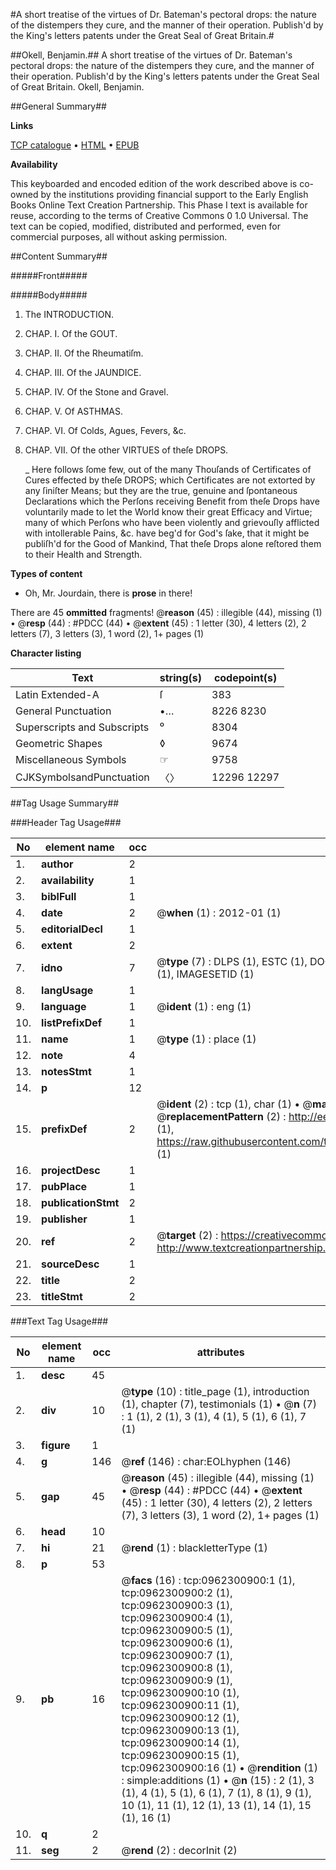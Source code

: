 #A short treatise of the virtues of Dr. Bateman's pectoral drops: the nature of the distempers they cure, and the manner of their operation. Publish'd by the King's letters patents under the Great Seal of Great Britain.#

##Okell, Benjamin.##
A short treatise of the virtues of Dr. Bateman's pectoral drops: the nature of the distempers they cure, and the manner of their operation. Publish'd by the King's letters patents under the Great Seal of Great Britain.
Okell, Benjamin.

##General Summary##

**Links**

[TCP catalogue](http://www.ota.ox.ac.uk/tcp/)  • 
[HTML](http://tei.it.ox.ac.uk/tcp/Texts-HTML/free/004/004844044.html)  • 
[EPUB](http://tei.it.ox.ac.uk/tcp/Texts-EPUB/free/004/004844044.epub)

**Availability**

This keyboarded and encoded edition of the
	       work described above is co-owned by the institutions
	       providing financial support to the Early English Books
	       Online Text Creation Partnership. This Phase I text is
	       available for reuse, according to the terms of Creative
	       Commons 0 1.0 Universal. The text can be copied,
	       modified, distributed and performed, even for
	       commercial purposes, all without asking permission.


##Content Summary##

#####Front#####

#####Body#####

1. The INTRODUCTION.

1. CHAP. I. Of the GOUT.

1. CHAP. II. Of the Rheumatiſm.

1. CHAP. III. Of the JAUNDICE.

1. CHAP. IV. Of the Stone and Gravel.

1. CHAP. V. Of ASTHMAS.

1. CHAP. VI. Of Colds, Agues, Fevers, &c.

1. CHAP. VII. Of the other VIRTUES of theſe DROPS.

    _ Here follows ſome few, out of the many Thouſands of Certificates of Cures effected by theſe DROPS; which Certificates are not extorted by any ſiniſter Means; but they are the true, genuine and ſpontaneous Declarations which the Perſons receiving Benefit from theſe Drops have voluntarily made to let the World know their great Efficacy and Virtue; many of which Perſons who have been violently and grievouſly afflicted with intollerable Pains, &c. have beg'd for God's ſake, that it might be publiſh'd for the Good of Mankind, That theſe Drops alone reſtored them to their Health and Strength.

**Types of content**

  * Oh, Mr. Jourdain, there is **prose** in there!

There are 45 **ommitted** fragments! 
 @__reason__ (45) : illegible (44), missing (1)  •  @__resp__ (44) : #PDCC (44)  •  @__extent__ (45) : 1 letter (30), 4 letters (2), 2 letters (7), 3 letters (3), 1 word (2), 1+ pages (1)

**Character listing**


|Text|string(s)|codepoint(s)|
|---|---|---|
|Latin Extended-A|ſ|383|
|General Punctuation|•…|8226 8230|
|Superscripts             and Subscripts|⁰|8304|
|Geometric Shapes|◊|9674|
|Miscellaneous Symbols|☞|9758|
|CJKSymbolsandPunctuation|〈〉|12296 12297|

##Tag Usage Summary##

###Header Tag Usage###

|No|element name|occ|attributes|
|---|---|---|---|
|1.|__author__|2||
|2.|__availability__|1||
|3.|__biblFull__|1||
|4.|__date__|2| @__when__ (1) : 2012-01 (1)|
|5.|__editorialDecl__|1||
|6.|__extent__|2||
|7.|__idno__|7| @__type__ (7) : DLPS (1), ESTC (1), DOCNO (1), TCP (1), GALEDOCNO (1), CONTENTSET (1), IMAGESETID (1)|
|8.|__langUsage__|1||
|9.|__language__|1| @__ident__ (1) : eng (1)|
|10.|__listPrefixDef__|1||
|11.|__name__|1| @__type__ (1) : place (1)|
|12.|__note__|4||
|13.|__notesStmt__|1||
|14.|__p__|12||
|15.|__prefixDef__|2| @__ident__ (2) : tcp (1), char (1)  •  @__matchPattern__ (2) : ([0-9\-]+):([0-9IVX]+) (1), (.+) (1)  •  @__replacementPattern__ (2) : http://eebo.chadwyck.com/downloadtiff?vid=$1&page=$2 (1), https://raw.githubusercontent.com/textcreationpartnership/Texts/master/tcpchars.xml#$1 (1)|
|16.|__projectDesc__|1||
|17.|__pubPlace__|1||
|18.|__publicationStmt__|2||
|19.|__publisher__|1||
|20.|__ref__|2| @__target__ (2) : https://creativecommons.org/publicdomain/zero/1.0/ (1), http://www.textcreationpartnership.org/docs/. (1)|
|21.|__sourceDesc__|1||
|22.|__title__|2||
|23.|__titleStmt__|2||


###Text Tag Usage###

|No|element name|occ|attributes|
|---|---|---|---|
|1.|__desc__|45||
|2.|__div__|10| @__type__ (10) : title_page (1), introduction (1), chapter (7), testimonials (1)  •  @__n__ (7) : 1 (1), 2 (1), 3 (1), 4 (1), 5 (1), 6 (1), 7 (1)|
|3.|__figure__|1||
|4.|__g__|146| @__ref__ (146) : char:EOLhyphen (146)|
|5.|__gap__|45| @__reason__ (45) : illegible (44), missing (1)  •  @__resp__ (44) : #PDCC (44)  •  @__extent__ (45) : 1 letter (30), 4 letters (2), 2 letters (7), 3 letters (3), 1 word (2), 1+ pages (1)|
|6.|__head__|10||
|7.|__hi__|21| @__rend__ (1) : blackletterType (1)|
|8.|__p__|53||
|9.|__pb__|16| @__facs__ (16) : tcp:0962300900:1 (1), tcp:0962300900:2 (1), tcp:0962300900:3 (1), tcp:0962300900:4 (1), tcp:0962300900:5 (1), tcp:0962300900:6 (1), tcp:0962300900:7 (1), tcp:0962300900:8 (1), tcp:0962300900:9 (1), tcp:0962300900:10 (1), tcp:0962300900:11 (1), tcp:0962300900:12 (1), tcp:0962300900:13 (1), tcp:0962300900:14 (1), tcp:0962300900:15 (1), tcp:0962300900:16 (1)  •  @__rendition__ (1) : simple:additions (1)  •  @__n__ (15) : 2 (1), 3 (1), 4 (1), 5 (1), 6 (1), 7 (1), 8 (1), 9 (1), 10 (1), 11 (1), 12 (1), 13 (1), 14 (1), 15 (1), 16 (1)|
|10.|__q__|2||
|11.|__seg__|2| @__rend__ (2) : decorInit (2)|
